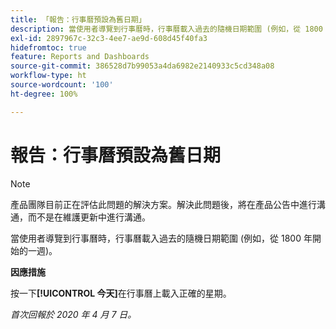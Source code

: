 ```yaml
---
title: 「報告：行事曆預設為舊日期」
description: 當使用者導覽到行事曆時，行事曆載入過去的隨機日期範圍 (例如，從 1800 年開始的一週)。
exl-id: 2897967c-32c3-4ee7-ae9d-608d45f40fa3
hidefromtoc: true
feature: Reports and Dashboards
source-git-commit: 386528d7b99053a4da6982e2140933c5cd348a08
workflow-type: ht
source-wordcount: '100'
ht-degree: 100%

---
```


# 報告：行事曆預設為舊日期

>[!NOTE]
>
>產品團隊目前正在評估此問題的解決方案。解決此問題後，將在產品公告中進行溝通，而不是在維護更新中進行溝通。

當使用者導覽到行事曆時，行事曆載入過去的隨機日期範圍 (例如，從 1800 年開始的一週)。

**因應措施**

按一下&#x200B;**[!UICONTROL 今天]**&#x200B;在行事曆上載入正確的星期。


_首次回報於 2020 年 4 月 7 日。_
